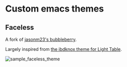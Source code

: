 Custom emacs themes
===================
Faceless
--------
A fork of [jasonm23's bubbleberry](https://gist.github.com/jasonm23/3027622).

Largely inspired from [the ibdknox theme for Light Table](http://www.chris-granger.com/images/050/userbehaviors.png).

![sample_faceless_theme](http://imgur.com/3k3pKQC)
